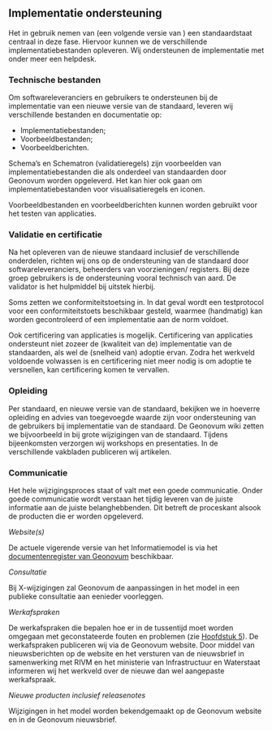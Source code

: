 ## Implementatie ondersteuning

Het in gebruik nemen van (een volgende versie van ) een standaardstaat centraal in deze fase. Hiervoor kunnen we de verschillende implementatiebestanden opleveren. Wij ondersteunen de implementatie met onder meer een helpdesk.

### Technische bestanden

Om softwareleveranciers en gebruikers te ondersteunen bij de implementatie van een nieuwe versie van de standaard, leveren wij verschillende bestanden en documentatie op:

<ul><li>Implementatiebestanden;</li>
<li>Voorbeeldbestanden;</li>
<li>Voorbeeldberichten.</li>
</ul>

Schema’s en Schematron (validatieregels) zijn voorbeelden van implementatiebestanden die als onderdeel van standaarden door Geonovum worden opgeleverd. Het kan hier ook gaan om implementatiebestanden voor visualisatieregels en iconen.

Voorbeeldbestanden en voorbeeldberichten kunnen worden gebruikt voor het testen van applicaties.

###         Validatie en certificatie

Na het opleveren van de nieuwe standaard inclusief de verschillende onderdelen, richten wij ons op de ondersteuning van de standaard door softwareleveranciers, beheerders van voorzieningen/ registers. Bij deze groep gebruikers is de ondersteuning vooral technisch van aard. De validator is het hulpmiddel bij uitstek hierbij.

Soms zetten we conformiteitstoetsing in. In dat geval wordt een testprotocol voor een conformiteitstoets beschikbaar gesteld, waarmee (handmatig) kan worden gecontroleerd of een implementatie aan de norm voldoet.

Ook certificering van applicaties is mogelijk. Certificering van applicaties ondersteunt niet zozeer de (kwaliteit van de) implementatie van de standaarden, als wel de (snelheid van) adoptie ervan. Zodra het werkveld voldoende volwassen is en certificering niet meer nodig is om adoptie te versnellen, kan certificering komen te vervallen.

###         Opleiding

Per standaard, en nieuwe versie van de standaard, bekijken we in hoeverre opleiding en advies van toegevoegde waarde zijn voor ondersteuning van de gebruikers bij implementatie van de standaard. De Geonovum wiki zetten we bijvoorbeeld in bij grote wijzigingen van de standaard. Tijdens bijeenkomsten verzorgen wij workshops en presentaties. In de verschillende vakbladen publiceren wij artikelen.

###         Communicatie

Het hele wijzigingsproces staat of valt met een goede communicatie. Onder goede communicatie wordt verstaan het tijdig leveren van de juiste informatie aan de juiste belanghebbenden. Dit betreft de proceskant alsook de producten die er worden opgeleverd.

<i>Website</i><i>(s)</i>

De actuele vigerende versie van het Informatiemodel is via het <a href='https://docs.geostandaarden.nl/cvgg/img/' target='_blank'>documentenregister van Geonovum</a> beschikbaar.

<i>Consultatie</i>

Bij X-wijzigingen zal Geonovum de aanpassingen in het model in een publieke consultatie aan eenieder voorleggen.

<i>Werkafspraken</i>

De werkafspraken die bepalen hoe er in de tussentijd moet worden omgegaan met geconstateerde fouten en problemen (zie <a href='#tussentijdse-werkafspraken'>Hoofdstuk 5<a></a>). De werkafspraken publiceren wij via de Geonovum website. Door middel van nieuwsberichten op de website en het versturen van de nieuwsbrief in samenwerking met RIVM en het ministerie van Infrastructuur en Waterstaat informeren wij het werkveld over de nieuwe dan wel aangepaste werkafspraak.

<i>Nieuwe producten inclusief releasenotes</i>

Wijzigingen in het model worden bekendgemaakt op de Geonovum website en in de Geonovum nieuwsbrief.

